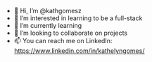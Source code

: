 - 👋 Hi, I’m @kathgomesz
- 👀 I’m interested in learning to be a full-stack
- 🌱 I’m currently learning 
- 💞️ I’m looking to collaborate on projects
- 📫 You can reach me on LinkedIn: https://www.linkedin.com/in/kathelyngomes/

<!---
kathgomesz/kathgomesz is a ✨ special ✨ repository because its `README.md` (this file) appears on your GitHub profile.
You can click the Preview link to take a look at your changes.
--->
